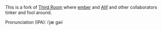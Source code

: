 This is a fork of [Third Room](https://thirdroom.io) where [ember](https://github.com/emberian) and [Alif](https://github.com/Caerii) and other collaborators tinker and fool around.

Pronunciation (IPA): iˈjæ gɚl